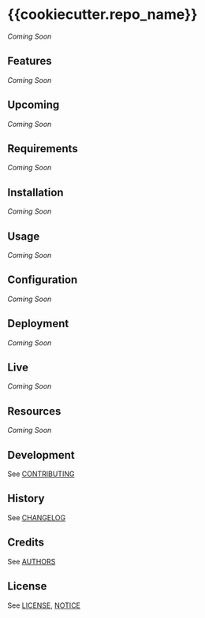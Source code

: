 # {{cookiecutter.repo_name}}
*Coming Soon*

## Features
*Coming Soon*

## Upcoming
*Coming Soon*

## Requirements
*Coming Soon*

## Installation
*Coming Soon*

## Usage
*Coming Soon*

## Configuration
*Coming Soon*

## Deployment
*Coming Soon*

## Live
*Coming Soon*

## Resources
*Coming Soon*

## Development
See [CONTRIBUTING](CONTRIBUTING.md)

## History
See [CHANGELOG](CHANGELOG.md)

## Credits
See [AUTHORS](AUTHORS.md)

## License
See [LICENSE](LICENSE), [NOTICE](NOTICE)
